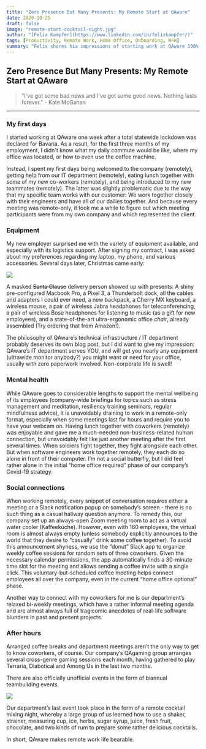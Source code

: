 ```yaml
---
title: "Zero Presence But Many Presents: My Remote Start at QAware"
date: 2020-10-25
draft: false
image: "remote-start-cocktail-night.jpg"
author: "[Felix Kampfer](https://www.linkedin.com/in/felixkampfer/)"
tags: [Productivity, Remote Work, Home Office, Onboarding, WFH]
summary: "Felix shares his impressions of starting work at QAware 100% remotely."
---
```


## Zero Presence But Many Presents: My Remote Start at QAware

> "I've got some bad news and I've got some good news. Nothing lasts forever." - Kate McGahan

---

### My first days

I started working at QAware one week after a total statewide lockdown was declared for Bavaria. As a result, for the first three months of my employment, I didn't know what my daily commute would be like, where my office was located, or how to even use the coffee machine.

Instead, I spent my first days being welcomed to the company (remotely), getting help from our IT department (remotely), eating lunch together with some of my new co-workers (remotely), and being introduced to my new teammates (remotely). The latter was slightly problematic due to the way that my specific team works with our customer: We work together closely with their engineers and have all of our dailies together. And because every meeting was remote-only, it took me a while to figure out which meeting participants were from my own company and which represented the client.

### Equipment

My new employer surprised me with the variety of equipment available, and especially with its logistics support. After signing my contract, I was asked about my preferences regarding my laptop, my phone, and various accessories. Several days later, Christmas came early:

![](/images/remote-start-christmas.jpg)   

A masked ~~Santa Clause~~ delivery person showed up with presents: A shiny pre-configured Macbook Pro, a Pixel 3, a Thunderbolt dock, all the cables and adapters I could ever need, a new backpack, a Cherry MX keyboard, a wireless mouse, a pair of wireless Jabra headphones for teleconferencing, a pair of wireless Bose headphones for listening to music (as a gift for new employees), and a state-of-the-art ultra-ergonomic office *chair*, already assembled (Try ordering that from Amazon!).

The philosophy of QAware’s technical infrastructure / IT department probably deserves its own blog post, but I did want to give my impression: QAware’s IT department serves YOU, and will get you nearly any equipment (ultrawide monitor anybody?) you might want or need for your office, usually with zero paperwork involved. Non-corporate life is swell!

### Mental health

While QAware goes to considerable lengths to support the mental wellbeing of its employees (company-wide briefings for topics such as stress management and meditation, resiliency training seminars, regular mindfulness advice), it is unavoidably draining to work in a remote-only format, especially when some meetings last for hours and require you to have your webcam on.
Having lunch together with coworkers (remotely) was enjoyable and gave me a much-needed non-business-related human connection, but unavoidably felt like just another meeting after the first several times. When soldiers fight together, they fight alongside each other. But when software engineers work together remotely, they each do so alone in front of their computer. I’m not a social butterfly, but I did feel rather alone in the initial “home office required” phase of our company’s Covid-19 strategy.

### Social connections

When working remotely, every snippet of conversation requires either a meeting or a Slack notification popup on somebody’s screen - there is no such thing as a casual hallway question anymore. To remedy this, our company set up an always-open Zoom meeting room to act as a virtual water cooler (Kaffeeküche). However, even with 160 employees, the virtual room is almost always empty (unless somebody explicitly announces to the world that they desire to “casually” drink some coffee together). 
To avoid this announcement shyness, we use the “donut” Slack app to organize weekly coffee sessions for random sets of three coworkers. Given the necessary calendar permissions, the app automatically finds a 30-minute time slot for the meeting and allows sending a coffee invite with a single click. This voluntary-but-scheduled coffee meeting helps connect employees all over the company, even in the current “home office optional” phase.

Another way to connect with my coworkers for me is our department’s relaxed bi-weekly meetings, which have a rather informal meeting agenda and are almost always full of tragicomic anecdotes of real-life software blunders in past and present projects.

### After hours

Arranged coffee breaks and department meetings aren’t the only way to get to know coworkers, of course. Our company’s QAgaming group arranges several cross-genre gaming sessions each month, having gathered to play Terraria, Diabotical and Among Us in the last two months.

There are also officially unofficial events in the form of biannual teambuilding events. 

![](/images/remote-start-cocktail-night.jpg)   

Our department’s last event took place in the form of a remote cocktail mixing night, whereby a large group of us learned how to use a shaker, strainer, measuring cup, ice, herbs, sugar syrup, juice, fresh fruit, chocolate, and two kinds of rum to prepare some rather delicious cocktails. 

In short, QAware makes remote work life bearable.
